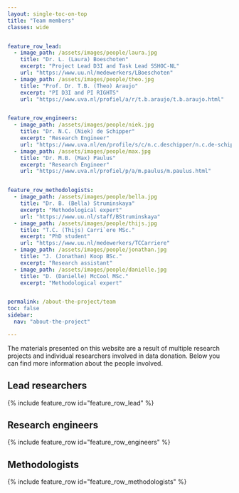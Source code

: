 ```yaml
---
layout: single-toc-on-top
title: "Team members"
classes: wide


feature_row_lead:
  - image_path: /assets/images/people/laura.jpg
    title: "Dr. L. (Laura) Boeschoten"
    excerpt: "Project Lead D3I and Task Lead SSHOC-NL"
    url: "https://www.uu.nl/medewerkers/LBoeschoten"
  - image_path: /assets/images/people/theo.jpg
    title: "Prof. Dr. T.B. (Theo) Araujo"
    excerpt: "PI D3I and PI RIGHTS"
    url: "https://www.uva.nl/profiel/a/r/t.b.araujo/t.b.araujo.html"


feature_row_engineers:
  - image_path: /assets/images/people/niek.jpg
    title: "Dr. N.C. (Niek) de Schipper"
    excerpt: "Research Engineer"
    url: "https://www.uva.nl/en/profile/s/c/n.c.deschipper/n.c.de-schipper.html"
  - image_path: /assets/images/people/max.jpg
    title: "Dr. M.B. (Max) Paulus"
    excerpt: "Research Engineer"
    url: "https://www.uva.nl/profiel/p/a/m.paulus/m.paulus.html"


feature_row_methodologists:
  - image_path: /assets/images/people/bella.jpg
    title: "Dr. B. (Bella) Struminskaya"
    excerpt: "Methodological expert"
    url: "https://www.uu.nl/staff/BStruminskaya"
  - image_path: /assets/images/people/thijs.jpg
    title: "T.C. (Thijs) Carri`ere MSc."
    excerpt: "PhD student"
    url: "https://www.uu.nl/medewerkers/TCCarriere"
  - image_path: /assets/images/people/jonathan.jpg
    title: "J. (Jonathan) Koop BSc."
    excerpt: "Research assistant"
  - image_path: /assets/images/people/danielle.jpg
    title: "D. (Danielle) McCool MSc."
    excerpt: "Methodological expert"


permalink: /about-the-project/team
toc: false
sidebar:
  nav: "about-the-project"

---
```


The materials presented on this website are a result of multiple research projects and individual researchers involved in data donation. Below you can find more information about the people involved. 

## Lead researchers 

{% include feature_row id="feature_row_lead" %}

## Research engineers

{% include feature_row id="feature_row_engineers" %}

## Methodologists 

{% include feature_row id="feature_row_methodologists" %}

